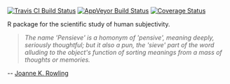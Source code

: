 [![Travis CI Build Status](https://travis-ci.org/maxheld83/pensieve.svg?branch=master)](https://travis-ci.org/maxheld83/pensieve)
[![AppVeyor Build Status](https://ci.appveyor.com/api/projects/status/github/maxheld83/pensieve?branch=master&svg=true)](https://ci.appveyor.com/project/maxheld83/pensieve)
[![Coverage Status](https://img.shields.io/codecov/c/github/maxheld83/pensieve/master.svg)](https://codecov.io/github/maxheld83/pensieve?branch=master)

R package for the scientific study of human subjectivity.

> *The name 'Pensieve' is a homonym of 'pensive', meaning deeply, seriously thoughtful; but it also a pun, the 'sieve' part of the word alluding to the object's function of sorting meanings from a mass of thoughts or memories.*

-- [Joanne K. Rowling](https://www.pottermore.com/writing-by-jk-rowling/pensieve)
